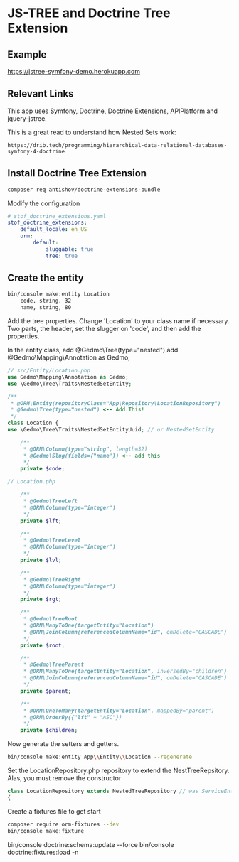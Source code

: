 # JS-TREE and Doctrine Tree Extension

## Example

https://jstree-symfony-demo.herokuapp.com

## Relevant Links

This app uses Symfony, Doctrine, Doctrine Extensions, APIPlatform
and jquery-jstree.

This is a great read to understand how Nested Sets work:

    https://drib.tech/programming/hierarchical-data-relational-databases-symfony-4-doctrine

## Install Doctrine Tree Extension

```bash
composer req antishov/doctrine-extensions-bundle
```

Modify the configuration
```yaml
# stof_doctrine_extensions.yaml
stof_doctrine_extensions:
    default_locale: en_US
    orm:
        default:
            sluggable: true
            tree: true

```

## Create the entity

```bash
bin/console make:entity Location
    code, string, 32
    name, string, 80
```

Add the tree properties.  Change 'Location' to your class name if necessary.
Two parts, the header, set the slugger on 'code', and then add the properties.

In the entity class, add  @Gedmo\Tree(type="nested") 
add @Gedmo\Mapping\Annotation as Gedmo;

```php
// src/Entity/Location.php
use Gedmo\Mapping\Annotation as Gedmo; 
use \Gedmo\Tree\Traits\NestedSetEntity;

/**
 * @ORM\Entity(repositoryClass="App\Repository\LocationRepository")
 * @Gedmo\Tree(type="nested") <-- Add This!
 */
class Location {
use \Gedmo\Tree\Traits\NestedSetEntityUuid; // or NestedSetEntity

    /**
     * @ORM\Column(type="string", length=32)
     * @Gedmo\Slug(fields={"name"}) <-- add this
     */
    private $code;

```   

```php
// Location.php 

    /**
     * @Gedmo\TreeLeft
     * @ORM\Column(type="integer")
     */
    private $lft;

    /**
     * @Gedmo\TreeLevel
     * @ORM\Column(type="integer")
     */
    private $lvl;

    /**
     * @Gedmo\TreeRight
     * @ORM\Column(type="integer")
     */
    private $rgt;

    /**
     * @Gedmo\TreeRoot
     * @ORM\ManyToOne(targetEntity="Location")
     * @ORM\JoinColumn(referencedColumnName="id", onDelete="CASCADE")
     */
    private $root;

    /**
     * @Gedmo\TreeParent
     * @ORM\ManyToOne(targetEntity="Location", inversedBy="children")
     * @ORM\JoinColumn(referencedColumnName="id", onDelete="CASCADE")
     */
    private $parent;

    /**
     * @ORM\OneToMany(targetEntity="Location", mappedBy="parent")
     * @ORM\OrderBy({"lft" = "ASC"})
     */
    private $children;

```

Now generate the setters and getters.

```bash
bin/console make:entity App\\Entity\\Location --regenerate
```

Set the LocationRepository.php repository to extend the NestTreeRepsitory.  Alas, you must remove the constructor
```php
class LocationRepository extends NestedTreeRepository // was ServiceEntityRepository
{

```

Create a fixtures file to get start

```bash
composer require orm-fixtures --dev 
bin/console make:fixture
```

bin/console doctrine:schema:update --force
bin/console doctrine:fixtures:load -n



